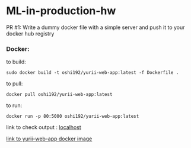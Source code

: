 # ML-in-production-hw
PR #1: Write a dummy docker file with a simple server and push it to your docker hub registry
### Docker:
 to build:
 ```
 sudo docker build -t oshi192/yurii-web-app:latest -f Dockerfile .
 ```
 to pull:
 ```
 docker pull oshi192/yurii-web-app:latest
 ```
 to run:
 ```
 docker run -p 80:5000 oshi192/yurii-web-app:latest
 ```
 link to check output : [localhost](http://127.0.0.1)
 

[link to yurii-web-app docker image](https://hub.docker.com/repository/docker/oshi192/yurii-web-app)